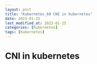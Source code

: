 ```yaml
---
layout: post
title: "Kubernetes_68 CNI in kubernetes"
date: 2023-01-25
last_modified_at: 2023-01-25
categories: [Kubernetes]
tags: [Kubernetes]
---
```


# CNI in kubernetes
